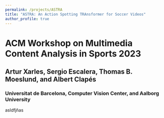 ```yaml
---
permalink: /projects/ASTRA
title: "ASTRA: An Action Spotting TRAnsformer for Soccer Videos"
author_profile: true
---
```


# ACM Workshop on Multimedia Content Analysis in Sports 2023
## Artur Xarles, Sergio Escalera, Thomas B. Moeslund, and Albert Clapés
### Universitat de Barcelona, Computer Vision Center, and Aalborg University

asldfjñas